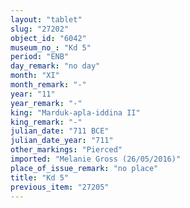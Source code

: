 ```yaml
---
layout: "tablet"
slug: "27202"
object_id: "6042"
museum_no_: "Kd 5"
period: "ENB"
day_remark: "no day"
month: "XI"
month_remark: "-"
year: "11"
year_remark: "-"
king: "Marduk-apla-iddina II"
king_remark: "-"
julian_date: "711 BCE"
julian_date_year: "711"
other_markings: "Pierced"
imported: "Melanie Gross (26/05/2016)"
place_of_issue_remark: "no place"
title: "Kd 5"
previous_item: "27205"
---
```

